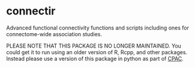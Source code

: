 connectir
=========

Advanced functional connectivity functions and scripts including ones for connectome-wide association studies.

PLEASE NOTE THAT THIS PACKAGE IS NO LONGER MAINTAINED. You could get it to run using an older version of R, Rcpp, and other packages. Instead please use a version of this package in python as part of [CPAC](https://github.com/FCP-INDI/C-PAC).
